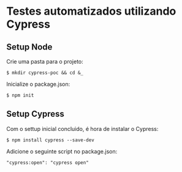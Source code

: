 # Testes automatizados utilizando Cypress

## Setup Node

Crie uma pasta para o projeto:
```
$ mkdir cypress-poc && cd &_
```
Inicialize o package.json:
```
$ npm init
```

## Setup Cypress

Com o settup inicial concluido, é hora de instalar o Cypress:
```
$ npm install cypress --save-dev
```
Adicione o seguinte script no package.json:
```
"cypress:open": "cypress open"
```
